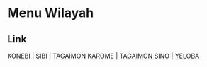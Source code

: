 # Menu Wilayah

## Link

[KONEBI](https://github.com/gigit-pemilu/pemilu-2024-93-papua-selatan/tree/main/pilpres/hitung-suara/sub/93-papua-selatan/sub/03-mappi/sub/13-bamgi/sub/2002-konebi)
 | 
[SIBI](https://github.com/gigit-pemilu/pemilu-2024-93-papua-selatan/tree/main/pilpres/hitung-suara/sub/93-papua-selatan/sub/03-mappi/sub/13-bamgi/sub/2003-sibi)
 | 
[TAGAIMON KAROME](https://github.com/gigit-pemilu/pemilu-2024-93-papua-selatan/tree/main/pilpres/hitung-suara/sub/93-papua-selatan/sub/03-mappi/sub/13-bamgi/sub/2005-tagaimon-karome)
 | 
[TAGAIMON SINO](https://github.com/gigit-pemilu/pemilu-2024-93-papua-selatan/tree/main/pilpres/hitung-suara/sub/93-papua-selatan/sub/03-mappi/sub/13-bamgi/sub/2004-tagaimon-sino)
 | 
[YELOBA](https://github.com/gigit-pemilu/pemilu-2024-93-papua-selatan/tree/main/pilpres/hitung-suara/sub/93-papua-selatan/sub/03-mappi/sub/13-bamgi/sub/2001-yeloba)

